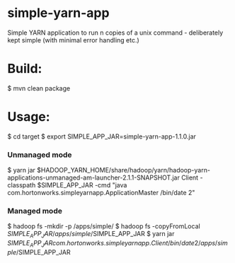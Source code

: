 simple-yarn-app
===============

Simple YARN application to run n copies of a unix command - deliberately kept simple (with minimal error handling etc.)

Build:
======
$ mvn clean package

Usage:
======

$ cd target
$ export SIMPLE_APP_JAR=simple-yarn-app-1.1.0.jar

### Unmanaged mode
$ yarn jar $HADOOP_YARN_HOME/share/hadoop/yarn/hadoop-yarn-applications-unmanaged-am-launcher-2.1.1-SNAPSHOT.jar Client -classpath $SIMPLE_APP_JAR -cmd "java com.hortonworks.simpleyarnapp.ApplicationMaster /bin/date 2"

### Managed mode
$ hadoop fs -mkdir -p /apps/simple/
$ hadoop fs -copyFromLocal $SIMPLE_APP_JAR /apps/simple/$SIMPLE_APP_JAR
$ yarn jar $SIMPLE_APP_JAR com.hortonworks.simpleyarnapp.Client /bin/date 2 /apps/simple/$SIMPLE_APP_JAR
  
    
